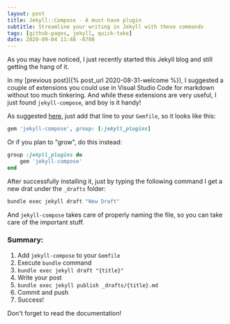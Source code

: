 ```yaml
---
layout: post
title: Jekyll::Compose - A must-have plugin
subtitle: Streamline your writing in Jekyll with these commands
tags: [github-pages, jekyll, quick-take]
date: 2020-09-04 11:48 -0700
---
```

As you may have noticed, I just recently started this Jekyll blog and still getting the hang of it.

In my [previous post]({% post_url 2020-08-31-welcome %}), I suggested a couple of extensions you could use in Visual Studio Code for markdown without too much tinkering. And while these extensions are very useful, I just found `jekyll-compose`, and boy is it handy!

As suggested [here](https://github.com/jekyll/jekyll-compose/blob/master/README.md#installation), just add that line to your `Gemfile`, so it looks like this:

```ruby
gem 'jekyll-compose', group: [:jekyll_plugins]
```

Or if you plan to "grow", do this instead:

```ruby
group :jekyll_plugins do
    gem 'jekyll-compose'
end
```

After successfully installing it, just by typing the following command I get a new drat under the `_drafts` folder:

```bash
bundle exec jekyll draft "New Draft"
```

And `jekyll-compose` takes care of properly naming the file, so you can take care of the important stuff.

### Summary:

1. Add `jekyll-compose` to your `Gemfile`
1. Execute `bundle` command
1. `bundle exec jekyll draft "{title}"`
1. Write your post
1. `bundle exec jekyll publish _drafts/{title}.md`
1. Commit and push
1. Success!

Don't forget to read the documentation!
